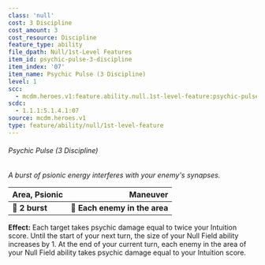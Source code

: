 ```yaml
---
class: 'null'
cost: 3 Discipline
cost_amount: 3
cost_resource: Discipline
feature_type: ability
file_dpath: Null/1st-Level Features
item_id: psychic-pulse-3-discipline
item_index: '07'
item_name: Psychic Pulse (3 Discipline)
level: 1
scc:
  - mcdm.heroes.v1:feature.ability.null.1st-level-feature:psychic-pulse-3-discipline
scdc:
  - 1.1.1:5.1.4.1:07
source: mcdm.heroes.v1
type: feature/ability/null/1st-level-feature
---
```


###### Psychic Pulse (3 Discipline)

*A burst of psionic energy interferes with your enemy's synapses.*

| **Area, Psionic** |                  **Maneuver** |
| ----------------- | ----------------------------: |
| **📏 2 burst**    | **🎯 Each enemy in the area** |

**Effect:** Each target takes psychic damage equal to twice your Intuition score. Until the start of your next turn, the size of your Null Field ability increases by 1. At the end of your current turn, each enemy in the area of your Null Field ability takes psychic damage equal to your Intuition score.
